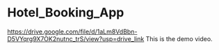# Hotel_Booking_App
https://drive.google.com/file/d/1aLm8VdBbn-D5VYqrg9X7OK2nutnc_trS/view?usp=drive_link
This is the demo video.
